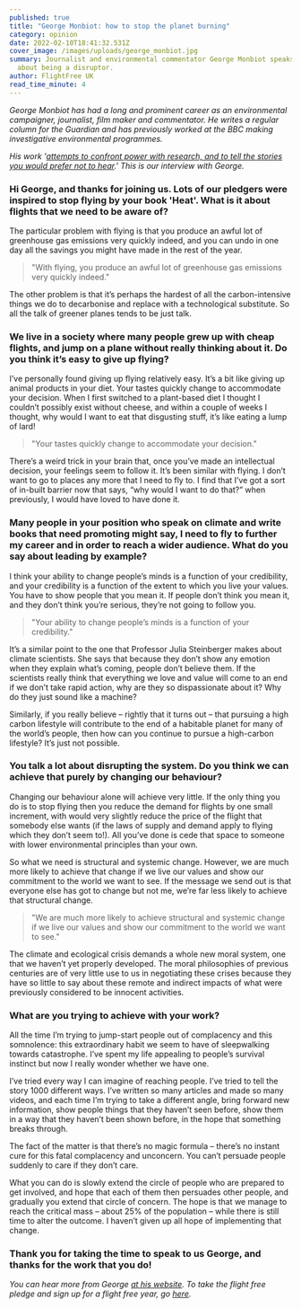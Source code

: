 ```yaml
---
published: true
title: "George Monbiot: how to stop the planet burning"
category: opinion
date: 2022-02-10T18:41:32.531Z
cover_image: /images/uploads/george_monbiot.jpg
summary: Journalist and environmental commentator George Monbiot speaks to us
  about being a disruptor.
author: FlightFree UK
read_time_minute: 4
---
```

*George Monbiot has had a long and prominent career as an environmental campaigner, journalist, film maker and commentator. He writes a regular column for the Guardian and has previously worked at the BBC making investigative environmental programmes.*

*His work '[attempts to confront power with research, and to tell the stories you would prefer not to hear](https://www.monbiot.com/about/introduction-on-trying-to-be-less-wrong/).' This is our interview with George.*

### Hi George, and thanks for joining us. Lots of our pledgers were inspired to stop flying by your book 'Heat'. What is it about flights that we need to be aware of?

The particular problem with flying is that you produce an awful lot of greenhouse gas emissions very quickly indeed, and you can undo in one day all the savings you might have made in the rest of the year. 

> "With flying, you produce an awful lot of greenhouse gas emissions very quickly indeed."

The other problem is that it’s perhaps the hardest of all the carbon-intensive things we do to decarbonise and replace with a technological substitute. So all the talk of greener planes tends to be just talk.

### We live in a society where many people grew up with cheap flights, and jump on a plane without really thinking about it. Do you think it’s easy to give up flying? 

I’ve personally found giving up flying relatively easy. It’s a bit like giving up animal products in your diet. Your tastes quickly change to accommodate your decision. When I first switched to a plant-based diet I thought I couldn’t possibly exist without cheese, and within a couple of weeks I thought, why would I want to eat that disgusting stuff, it’s like eating a lump of lard! 

> "Your tastes quickly change to accommodate your decision."

There’s a weird trick in your brain that, once you’ve made an intellectual decision, your feelings seem to follow it. It’s been similar with flying. I don’t want to go to places any more that I need to fly to. I find that I’ve got a sort of in-built barrier now that says, “why would I want to do that?” when previously, I would have loved to have done it. 

### Many people in your position who speak on climate and write books that need promoting might say, I need to fly to further my career and in order to reach a wider audience. What do you say about leading by example? 

I think your ability to change people’s minds is a function of your credibility, and your credibility is a function of the extent to which you live your values. You have to show people that you mean it. If people don’t think you mean it, and they don’t think you’re serious, they’re not going to follow you. 

> "Your ability to change people’s minds is a function of your credibility."

It’s a similar point to the one that Professor Julia Steinberger makes about climate scientists. She says that because they don’t show any emotion when they explain what’s coming, people don’t believe them. If the scientists really think that everything we love and value will come to an end if we don’t take rapid action, why are they so dispassionate about it? Why do they just sound like a machine? 

Similarly, if you really believe – rightly that it turns out – that pursuing a high carbon lifestyle will contribute to the end of a habitable planet for many of the world’s people, then how can you continue to pursue a high-carbon lifestyle? It’s just not possible. 

### You talk a lot about disrupting the system. Do you think we can achieve that purely by changing our behaviour? 

Changing our behaviour alone will achieve very little. If the only thing you do is to stop flying then you reduce the demand for flights by one small increment, with would very slightly reduce the price of the flight that somebody else wants (if the laws of supply and demand apply to flying which they don’t seem to!). All you’ve done is cede that space to someone with lower environmental principles than your own. 

So what we need is structural and systemic change. However, we are much more likely to achieve that change if we live our values and show our commitment to the world we want to see. If the message we send out is that everyone else has got to change but not me, we’re far less likely to achieve that structural change. 

> "We are much more likely to achieve structural and systemic change if we live our values and show our commitment to the world we want to see."

The climate and ecological crisis demands a whole new moral system, one that we haven’t yet properly developed. The moral philosophies of previous centuries are of very little use to us in negotiating these crises because they have so little to say about these remote and indirect impacts of what were previously considered to be innocent activities.

### What are you trying to achieve with your work?

All the time I’m trying to jump-start people out of complacency and this somnolence: this extraordinary habit we seem to have of sleepwalking towards catastrophe. I’ve spent my life appealing to people’s survival instinct but now I really wonder whether we have one.  

I’ve tried every way I can imagine of reaching people. I’ve tried to tell the story 1000 different ways. I’ve written so many articles and made so many videos, and each time I’m trying to take a different angle, bring forward new information, show people things that they haven’t seen before, show them in a way that they haven’t been shown before, in the hope that something breaks through. 

The fact of the matter is that there’s no magic formula – there’s no instant cure for this fatal complacency and unconcern. You can’t persuade people suddenly to care if they don’t care. 

What you can do is slowly extend the circle of people who are prepared to get involved, and hope that each of them then persuades other people, and gradually you extend that circle of concern. The hope is that we manage to reach the critical mass – about 25% of the population – while there is still time to alter the outcome. I haven’t given up all hope of implementing that change. 

### Thank you for taking the time to speak to us George, and thanks for the work that you do!

*You can hear more from George [at his website](https://www.monbiot.com/). To take the flight free pledge and sign up for a flight free year, go [here](/index).*